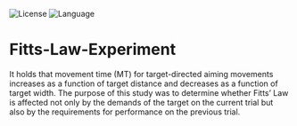 ![License](https://img.shields.io/badge/license-Apache_2.0-red.svg)
![Language](https://img.shields.io/badge/language-Java%20-yellow.svg)

# Fitts-Law-Experiment 
It holds that movement time (MT) for target-directed aiming movements increases as a function of target distance and decreases as a function of target width. The purpose of this study was to determine whether Fitts’ Law is affected not only by the demands of the target on the current trial but also by the requirements for performance on the previous trial.
